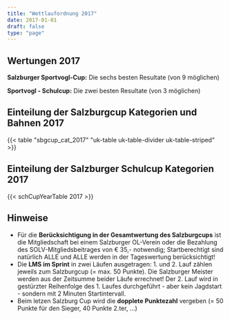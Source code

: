 ```yaml
---
title: "Wettlaufordnung 2017"
date: 2017-01-01
draft: false
type: "page"
---
```


## Wertungen 2017

**Salzburger Sportvogl-Cup:** Die sechs besten Resultate (von 9 möglichen)

**Sportvogl - Schulcup:** Die zwei besten Resultate (von 3 möglichen)

## Einteilung der Salzburgcup Kategorien und Bahnen 2017

{{< table "sbgcup_cat_2017" "uk-table uk-table-divider uk-table-striped" >}}

## Einteilung der Salzburger Schulcup Kategorien 2017

{{< schCupYearTable 2017 >}}

## Hinweise

- Für die **Berücksichtigung in der Gesamtwertung des Salzburgcups** ist die Mitgliedschaft bei einem Salzburger OL-Verein oder die Bezahlung des SOLV-Mitgliedsbeitrages von € 35,- notwendig; Startberechtigt sind natürlich ALLE und ALLE werden in der Tageswertung berücksichtigt!
- Die **LMS im Sprint** in zwei Läufen ausgetragen: 1. und 2. Lauf zählen jeweils zum Salzburgcup (= max. 50 Punkte). Die Salzburger Meister werden aus der Zeitsumme beider Läufe errechnet! Der 2. Lauf wird in gestürzter Reihenfolge des 1. Laufes durchgeführt - aber kein Jagdstart - sondern mit 2 Minuten Startintervall.
- Beim letzen Salzburg Cup wird die **dopplete Punktezahl** vergeben (= 50 Punkte für den Sieger, 40 Punkte 2.ter, ...)
